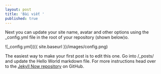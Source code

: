 ```yaml
---
layout: post
title: 'Bài viết '
published: true
---
```


Next you can update your site name, avatar and other options using the _config.yml file in the root of your repository (shown below)o.

![_config.yml]({{ site.baseurl }}/images/config.png)

The easiest way to make your first post is to edit this one. Go into /_posts/ and update the Hello World markdown file. For more instructions head over to the [Jekyll Now repository](https://github.com/barryclark/jekyll-now) on GitHub.
